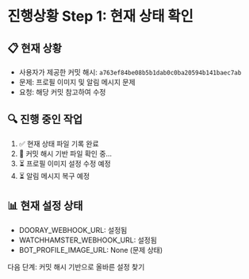# 진행상황 Step 1: 현재 상태 확인

## 📋 현재 상황
- 사용자가 제공한 커밋 해시: `a763ef84be08b5b1dab0c0ba20594b141baec7ab`
- 문제: 프로필 이미지 및 알림 메시지 문제
- 요청: 해당 커밋 참고하여 수정

## 🔍 진행 중인 작업
1. ✅ 현재 상태 파일 기록 완료
2. 🔄 커밋 해시 기반 파일 확인 중...
3. ⏳ 프로필 이미지 설정 수정 예정
4. ⏳ 알림 메시지 복구 예정

## 📊 현재 설정 상태
- DOORAY_WEBHOOK_URL: 설정됨
- WATCHHAMSTER_WEBHOOK_URL: 설정됨  
- BOT_PROFILE_IMAGE_URL: None (문제 상태)

다음 단계: 커밋 해시 기반으로 올바른 설정 찾기